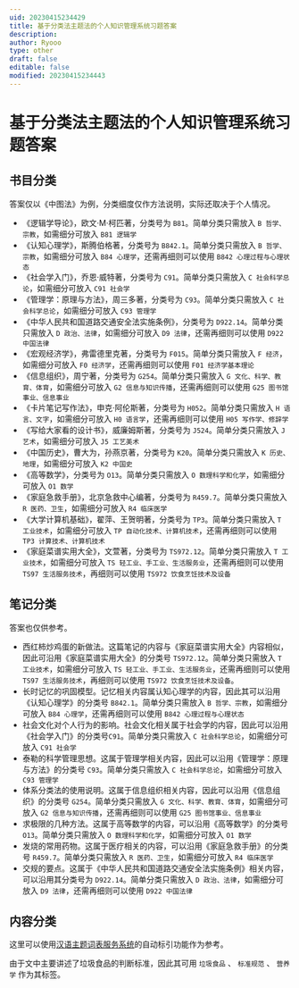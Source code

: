 ```yaml
---
uid: 20230415234429
title: 基于分类法主题法的个人知识管理系统习题答案
description: 
author: Ryooo
type: other
draft: false
editable: false
modified: 20230415234443
---
```


# 基于分类法主题法的个人知识管理系统习题答案

## 书目分类

答案仅以《中图法》为例，分类细度仅作方法说明，实际还取决于个人情况。

- 《逻辑学导论》，欧文·M·柯匹著，分类号为 `B81`。简单分类只需放入 `B 哲学、宗教`，如需细分可放入 `B81 逻辑学`
- 《认知心理学》，斯腾伯格著，分类号为 `B842.1`。简单分类只需放入 `B 哲学、宗教`，如需细分可放入 `B84 心理学`，还需再细则可以使用 `B842 心理过程与心理状态`
- 《社会学入门》，乔恩·威特著，分类号为 `C91`。简单分类只需放入 `C 社会科学总论`，如需细分可放入 `C91 社会学`
- 《管理学：原理与方法》，周三多著，分类号为 `C93`。简单分类只需放入 `C 社会科学总论`，如需细分可放入 `C93 管理学`
- 《中华人民共和国道路交通安全法实施条例》，分类号为 `D922.14`。简单分类只需放入 `D 政治、法律`，如需细分可放入 `D9 法律`，还需再细则可以使用 `D922 中国法律`
- 《宏观经济学》，弗雷德里克著，分类号为 `F015`。简单分类只需放入 `F 经济`，如需细分可放入 `F0 经济学`，还需再细则可以使用 `F01 经济学基本理论`
- 《信息组织》，周宁著，分类号为 `G254`。简单分类只需放入 `G 文化、科学、教育、体育`，如需细分可放入 `G2 信息与知识传播`，还需再细则可以使用 `G25 图书馆事业、信息事业`
- 《卡片笔记写作法》，申克·阿伦斯著，分类号为 `H052`。简单分类只需放入 `H 语言、文字`，如需细分可放入 `H0 语言学`，还需再细则可以使用 `H05 写作学、修辞学`
- 《写给大家看的设计书》，威廉姆斯著，分类号为 `J524`。简单分类只需放入 `J 艺术`，如需细分可放入 `J5 工艺美术`
- 《中国历史》，曹大为，孙燕京著，分类号为 `K20`。简单分类只需放入 `K 历史、地理`，如需细分可放入 `K2 中国史`
- 《高等数学》，分类号为 `O13`。简单分类只需放入 `O 数理科学和化学`，如需细分可放入 `O1 数学`
- 《家庭急救手册》，北京急救中心编著，分类号为 `R459.7`。简单分类只需放入 `R 医药、卫生`，如需细分可放入 `R4 临床医学`
- 《大学计算机基础》，翟萍、王贺明著，分类号为 `TP3`。简单分类只需放入 `T 工业技术`，如需细分可放入 `TP 自动化技术、计算机技术`，还需再细则可以使用 `TP3 计算技术、计算机技术`
- 《家庭菜谱实用大全》，文萱著，分类号为 `TS972.12`。简单分类只需放入 `T 工业技术`，如需细分可放入 `TS 轻工业、手工业、生活服务业`，还需再细则可以使用 `TS97 生活服务技术`，再细则可以使用 `TS972 饮食烹饪技术及设备`

## 笔记分类

答案也仅供参考。

- 西红柿炒鸡蛋的新做法。这篇笔记的内容与《家庭菜谱实用大全》内容相似，因此可沿用《家庭菜谱实用大全》的分类号 `TS972.12`。简单分类只需放入 `T 工业技术`，如需细分可放入 `TS 轻工业、手工业、生活服务业`，还需再细则可以使用 `TS97 生活服务技术`，再细则可以使用 `TS972 饮食烹饪技术及设备`。
- 长时记忆的巩固模型。记忆相关内容属认知心理学的内容，因此其可以沿用《认知心理学》的分类号 `B842.1`。简单分类只需放入 `B 哲学、宗教`，如需细分可放入 `B84 心理学`，还需再细则可以使用 `B842 心理过程与心理状态`
- 社会文化对个人行为的影响。社会文化相关属于社会学的内容，因此可以沿用《社会学入门》的分类号`C91`。简单分类只需放入 `C 社会科学总论`，如需细分可放入 `C91 社会学`
- 泰勒的科学管理思想。这属于管理学相关内容，因此可以沿用《管理学：原理与方法》的分类号 `C93`。简单分类只需放入 `C 社会科学总论`，如需细分可放入 `C93 管理学`
- 体系分类法的使用说明。这属于信息组织相关内容，因此可以沿用《信息组织》的分类号 `G254`。简单分类只需放入 `G 文化、科学、教育、体育`，如需细分可放入 `G2 信息与知识传播`，还需再细则可以使用 `G25 图书馆事业、信息事业`
- 求极限的几种方法。这属于高等数学的内容，可以沿用《高等数学》的分类号 `O13`。简单分类只需放入 `O 数理科学和化学`，如需细分可放入 `O1 数学`
- 发烧的常用药物。这属于医疗相关的内容，可以沿用《家庭急救手册》的分类号 `R459.7`。简单分类只需放入 `R 医药、卫生`，如需细分可放入 `R4 临床医学`
- 交规的要点。这属于《中华人民共和国道路交通安全法实施条例》相关内容，可以沿用其分类号为 `D922.14`。简单分类只需放入 `D 政治、法律`，如需细分可放入 `D9 法律`，还需再细则可以使用 `D922 中国法律`

## 内容分类

这里可以使用[汉语主题词表服务系统](https://ct.istic.ac.cn/site/term/automaticIndexing)的自动标引功能作为参考。

由于文中主要讲述了垃圾食品的判断标准，因此其可用 `垃圾食品` 、 `标准规范` 、 `营养学` 作为其标签。